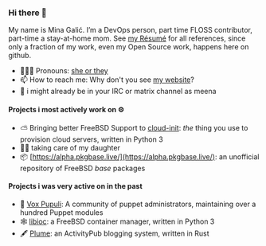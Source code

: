 ### Hi there 👋

My name is Mina Galić.
I’m a DevOps person, part time FLOSS contributor, part-time a stay-at-home mom.
See [my Résumé](https://igalic.co/cv.html) for all references, since only a fraction of my work, even my Open Source work, happens here on github.

- 🙋🏻‍♀️ Pronouns: [she or they](http://my.pronoun.is/she/:or/they/.../themself) 
- 📫 How to reach me: Why don't you see [my website](https://igalic.co/)?
- 👻 i might already be in your IRC or matrix channel as meena

#### Projects i most actively work on ⚙️

- ⛅ Bringing better FreeBSD Support to [cloud-init](https://github.com/canonical/cloud-init): *the* thing you use to provision cloud servers, written in Python 3
- 👧🏼 taking care of my daughter
- 📦 [https://alpha.pkgbase.live/](https://alpha.pkgbase.live/): an unofficial repository of FreeBSD *base* packages 

#### Projects i was very active on in the past

- 🦊 [Vox Pupuli](https://github.com/voxpupuli): A community of puppet administrators, maintaining over a hundred Puppet modules
- 🕸️ [libioc](https://github.com/bsdci/libioc): a FreeBSD container manager, written in Python 3
- 🖋 [Plume](https://git.joinplu.me/): an ActivityPub blogging system, written in Rust
